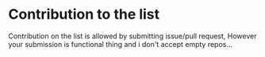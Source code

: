 # Contribution to the list

Contribution on the list is allowed by submitting issue/pull request, However your submission is functional thing and i don't accept empty repos...
